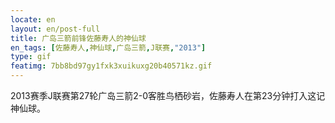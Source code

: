 ```yaml
---
locate: en
layout: en/post-full
title: 广岛三箭前锋佐藤寿人的神仙球
en_tags: [佐藤寿人,神仙球,广岛三箭,J联赛,"2013"]
type: gif
featimg: 7bb8bd97gy1fxk3xuikuxg20b40571kz.gif
---
```


2013赛季J联赛第27轮广岛三箭2-0客胜鸟栖砂岩，佐藤寿人在第23分钟打入这记神仙球。